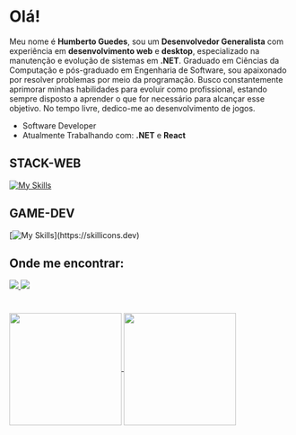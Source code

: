 # Olá!

Meu nome é **Humberto Guedes**, sou um **Desenvolvedor Generalista** com experiência em **desenvolvimento web** e **desktop**, especializado na manutenção e evolução de sistemas em **.NET**.
Graduado em Ciências da Computação e pós-graduado em Engenharia de Software, sou apaixonado por resolver problemas por meio da programação. 
Busco constantemente aprimorar minhas habilidades para evoluir como profissional, estando sempre disposto a aprender o que for necessário para alcançar esse objetivo.
No tempo livre, dedico-me ao desenvolvimento de jogos.

- Software Developer
- Atualmente Trabalhando com: **.NET** e **React**

## STACK-WEB

[![My Skills](https://skillicons.dev/icons?i=html,css,js,cs,docker,net)](https://skillicons.dev)

## GAME-DEV

[![My Skills](https://skillicons.dev/icons?i=godot,unity,unreal,)](https://skillicons.dev)

## Onde me encontrar:

<div>
  <a href=https://www.linkedin.com/in/fhumberto/>
    <img src="https://img.shields.io/badge/LinkedIn-0077B5?style=for-the-badge&logo=linkedin&logoColor=white"/>
  <a>
  <a href="mailto:fhumberto.trab@hotmail.com"/>
    <img src="https://img.shields.io/badge/Gmail-D14836?style=for-the-badge&logo=gmail&logoColor=white"/>
</div>

#

<a href="https://github.com/anuraghazra/github-readme-stats">
  <img height=200 align="center" src="https://github-readme-stats.vercel.app/api?username=FHumberto&show_icons=true&theme=dark&hide=contribs" />
</a>
<a href="https://github.com/anuraghazra/convoychat">
  <img height=200 align="center" src="https://github-readme-stats.vercel.app/api/top-langs?username=FHumberto&layout=donut&langs_count=5&theme=dark" />
</a>